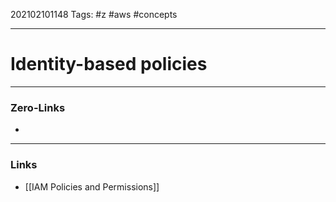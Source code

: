 202102101148
Tags: #z #aws #concepts 

---
# Identity-based policies



---
### Zero-Links
- 
---
### Links
- [[IAM Policies and Permissions]]